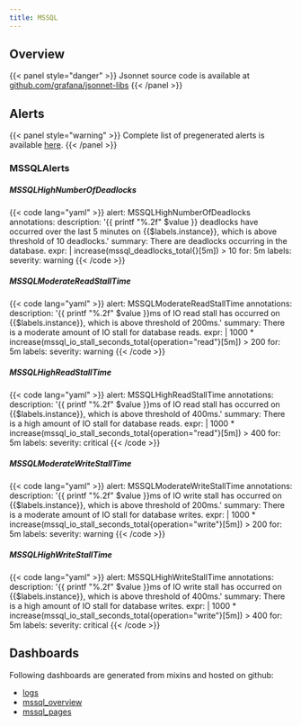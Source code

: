 ```yaml
---
title: MSSQL
---
```


## Overview



{{< panel style="danger" >}}
Jsonnet source code is available at [github.com/grafana/jsonnet-libs](https://github.com/grafana/jsonnet-libs/tree/master/mssql-mixin)
{{< /panel >}}

## Alerts

{{< panel style="warning" >}}
Complete list of pregenerated alerts is available [here](https://github.com/monitoring-mixins/website/blob/master/assets/MSSQL/alerts.yaml).
{{< /panel >}}

### MSSQLAlerts

##### MSSQLHighNumberOfDeadlocks

{{< code lang="yaml" >}}
alert: MSSQLHighNumberOfDeadlocks
annotations:
  description: '{{ printf "%.2f" $value }} deadlocks have occurred over the last 5
    minutes on {{$labels.instance}}, which is above threshold of 10 deadlocks.'
  summary: There are deadlocks occurring in the database.
expr: |
  increase(mssql_deadlocks_total{}[5m]) > 10
for: 5m
labels:
  severity: warning
{{< /code >}}
 
##### MSSQLModerateReadStallTime

{{< code lang="yaml" >}}
alert: MSSQLModerateReadStallTime
annotations:
  description: '{{ printf "%.2f" $value }}ms of IO read stall has occurred on {{$labels.instance}},
    which is above threshold of 200ms.'
  summary: There is a moderate amount of IO stall for database reads.
expr: |
  1000 * increase(mssql_io_stall_seconds_total{operation="read"}[5m]) > 200
for: 5m
labels:
  severity: warning
{{< /code >}}
 
##### MSSQLHighReadStallTime

{{< code lang="yaml" >}}
alert: MSSQLHighReadStallTime
annotations:
  description: '{{ printf "%.2f" $value }}ms of IO read stall has occurred on {{$labels.instance}},
    which is above threshold of 400ms.'
  summary: There is a high amount of IO stall for database reads.
expr: |
  1000 * increase(mssql_io_stall_seconds_total{operation="read"}[5m]) > 400
for: 5m
labels:
  severity: critical
{{< /code >}}
 
##### MSSQLModerateWriteStallTime

{{< code lang="yaml" >}}
alert: MSSQLModerateWriteStallTime
annotations:
  description: '{{ printf "%.2f" $value }}ms of IO write stall has occurred on {{$labels.instance}},
    which is above threshold of 200ms.'
  summary: There is a moderate amount of IO stall for database writes.
expr: |
  1000 * increase(mssql_io_stall_seconds_total{operation="write"}[5m]) > 200
for: 5m
labels:
  severity: warning
{{< /code >}}
 
##### MSSQLHighWriteStallTime

{{< code lang="yaml" >}}
alert: MSSQLHighWriteStallTime
annotations:
  description: '{{ printf "%.2f" $value }}ms of IO write stall has occurred on {{$labels.instance}},
    which is above threshold of 400ms.'
  summary: There is a high amount of IO stall for database writes.
expr: |
  1000 * increase(mssql_io_stall_seconds_total{operation="write"}[5m]) > 400
for: 5m
labels:
  severity: critical
{{< /code >}}
 
## Dashboards
Following dashboards are generated from mixins and hosted on github:


- [logs](https://github.com/monitoring-mixins/website/blob/master/assets/MSSQL/dashboards/logs.json)
- [mssql_overview](https://github.com/monitoring-mixins/website/blob/master/assets/MSSQL/dashboards/mssql_overview.json)
- [mssql_pages](https://github.com/monitoring-mixins/website/blob/master/assets/MSSQL/dashboards/mssql_pages.json)
